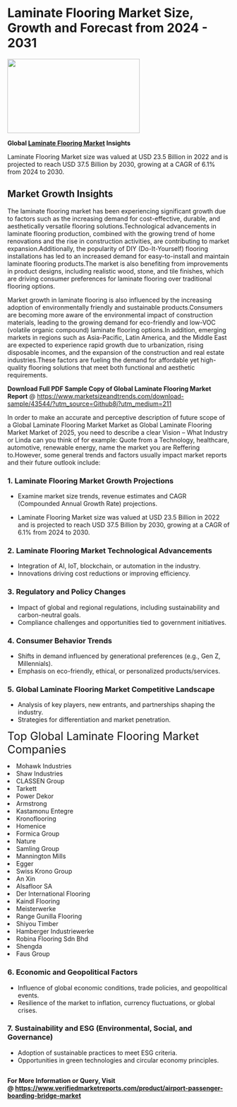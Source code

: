 <H1>Laminate Flooring Market Size, Growth and Forecast from 2024 - 2031</H1><img class="aligncenter size-medium wp-image-584254" src="https://thirdeyenews.in/wp-content/uploads/2024/09/Global-Market-Research-300x168.jpeg" alt="" width="300" height="168" /><p><strong>Global&nbsp;<a href="https://www.marketsizeandtrends.com/download-sample/43544/?utm_source=Github8j?utm_medium=211">Laminate Flooring Market</a> Insights</strong></p><p>Laminate Flooring Market size was valued at USD 23.5 Billion in 2022 and is projected to reach USD 37.5 Billion by 2030, growing at a CAGR of 6.1% from 2024 to 2030.</p><p><h2>Market Growth Insights</h2> <p>The laminate flooring market has been experiencing significant growth due to factors such as the increasing demand for cost-effective, durable, and aesthetically versatile flooring solutions.Technological advancements in laminate flooring production, combined with the growing trend of home renovations and the rise in construction activities, are contributing to market expansion.Additionally, the popularity of DIY (Do-It-Yourself) flooring installations has led to an increased demand for easy-to-install and maintain laminate flooring products.The market is also benefiting from improvements in product designs, including realistic wood, stone, and tile finishes, which are driving consumer preferences for laminate flooring over traditional flooring options.</p> <p>Market growth in laminate flooring is also influenced by the increasing adoption of environmentally friendly and sustainable products.Consumers are becoming more aware of the environmental impact of construction materials, leading to the growing demand for eco-friendly and low-VOC (volatile organic compound) laminate flooring options.In addition, emerging markets in regions such as Asia-Pacific, Latin America, and the Middle East are expected to experience rapid growth due to urbanization, rising disposable incomes, and the expansion of the construction and real estate industries.These factors are fueling the demand for affordable yet high-quality flooring solutions that meet both functional and aesthetic requirements.</p> <p><span class=""><strong>Download Full PDF Sample Copy of Global Laminate Flooring Market Report</strong> @ <a href="https://www.marketsizeandtrends.com/download-sample/43544/?utm_source=Github8j?utm_medium=211" target="_blank">https://www.marketsizeandtrends.com/download-sample/43544/?utm_source=Github8j?utm_medium=211</a></span></p><p>In order to make an accurate and perceptive description of future scope of a Global&nbsp;Laminate Flooring Market Market as Global&nbsp;Laminate Flooring Market Market of 2025, you need to describe a clear Vision &ndash; What Industry or Linda can you think of for example: Quote from a Technology, healthcare, automotive, renewable energy, name the market you are Reffering to.However, some general trends and factors usually impact market reports and their future outlook include:</p><h3>1.&nbsp;<strong>Laminate Flooring Market Growth Projections</strong></h3><ul><li>Examine market size trends, revenue estimates and CAGR (Compounded Annual Growth Rate) projections.</li><li><p>Laminate Flooring Market size was valued at USD 23.5 Billion in 2022 and is projected to reach USD 37.5 Billion by 2030, growing at a CAGR of 6.1% from 2024 to 2030.</p></li></ul><h3>2.&nbsp;<strong>Laminate Flooring Market Technological Advancements</strong></h3><ul><li>Integration of AI, IoT, blockchain, or automation in the industry.</li><li>Innovations driving cost reductions or improving efficiency.</li></ul><h3>3.&nbsp;<strong>Regulatory and Policy Changes</strong></h3><ul><li>Impact of global and regional regulations, including sustainability and carbon-neutral goals.</li><li>Compliance challenges and opportunities tied to government initiatives.</li></ul><h3>4.&nbsp;<strong>Consumer Behavior Trends</strong></h3><ul><li>Shifts in demand influenced by generational preferences (e.g., Gen Z, Millennials).</li><li>Emphasis on eco-friendly, ethical, or personalized products/services.</li></ul><h3>5.&nbsp;<strong>Global Laminate Flooring Market Competitive Landscape</strong></h3><ul><li>Analysis of key players, new entrants, and partnerships shaping the industry.</li><li>Strategies for differentiation and market penetration.</li></ul><p data-pm-slice="1 1 []"><span style="color: inherit; font-family: inherit; font-size: 25px;">Top Global Laminate Flooring Market Companies</span></p><div class="" data-test-id=""><p><li>Mohawk Industries</li><li> Shaw Industries</li><li> CLASSEN Group</li><li> Tarkett</li><li> Power Dekor</li><li> Armstrong</li><li> Kastamonu Entegre</li><li> Kronoflooring</li><li> Homenice</li><li> Formica Group</li><li> Nature</li><li> Samling Group</li><li> Mannington Mills</li><li> Egger</li><li> Swiss Krono Group</li><li> An Xin</li><li> Alsafloor SA</li><li> Der International Flooring</li><li> Kaindl Flooring</li><li> Meisterwerke</li><li> Range Gunilla Flooring</li><li> Shiyou Timber</li><li> Hamberger Industriewerke</li><li> Robina Flooring Sdn Bhd</li><li> Shengda</li><li> Faus Group</li></p></div><h3>6.&nbsp;<strong>Economic and Geopolitical Factors</strong></h3><ul><li>Influence of global economic conditions, trade policies, and geopolitical events.</li><li>Resilience of the market to inflation, currency fluctuations, or global crises.</li></ul><h3>7.&nbsp;<strong>Sustainability and ESG (Environmental, Social, and Governance)</strong></h3><ul><li>Adoption of sustainable practices to meet ESG criteria.</li><li>Opportunities in green technologies and circular economy principles.</li></ul><h2><strong style="font-size: 14px;">For More Information or Query, Visit @&nbsp;</strong><a style="background-color: #ffffff; font-size: 14px;" href="https://www.marketsizeandtrends.com/report/laminate-flooring-market/" target="_blank">https://www.verifiedmarketreports.com/product/airport-passenger-boarding-bridge-market</a></h2>